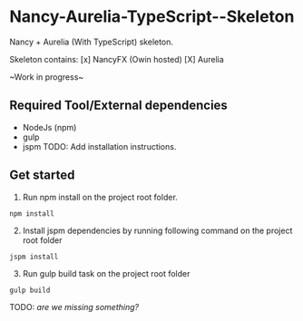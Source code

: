 # Nancy-Aurelia-TypeScript--Skeleton
Nancy + Aurelia (With TypeScript) skeleton.

Skeleton contains:
[x] NancyFX (Owin hosted)
[X] Aurelia
 
~Work in progress~

## Required Tool/External dependencies
+ NodeJs (npm)
+ gulp 
+ jspm
TODO: Add installation instructions. 

## Get started

1. Run npm install on the project root folder.

 ```shell
npm install
```
2. Install jspm dependencies by running following command on the project root folder

 ```shell
jspm install
```
3. Run gulp build task on the project root folder

 ```shell
gulp build
```

TODO: _are we missing something?_ 

